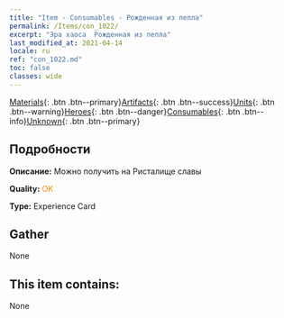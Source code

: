 ```yaml
---
title: "Item - Consumables - Рожденная из пепла"
permalink: /Items/con_1022/
excerpt: "Эра хаоса  Рожденная из пепла"
last_modified_at: 2021-04-14
locale: ru
ref: "con_1022.md"
toc: false
classes: wide
---
```

 [Materials](/ru/Items/){: .btn .btn--primary}[Artifacts](/ru/Items/Artifacts/){: .btn .btn--success}[Units](/ru/Items/Units/){: .btn .btn--warning}[Heroes](/ru/Items/Heroes/){: .btn .btn--danger}[Consumables](/ru/Items/Consumables/){: .btn .btn--info}[Unknown](/ru/Items/Unknown/){: .btn .btn--primary}

## Подробности
 **Описание:** Можно получить на Ристалище славы

 **Quality:** <span style="color: #FF8C00">OK</span>

 **Type:** Experience Card

## Gather

  None

## This item contains:

  None

